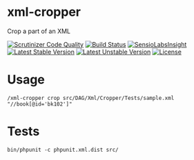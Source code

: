 xml-cropper
===========

Crop a part of an XML

[![Scrutinizer Code Quality](https://scrutinizer-ci.com/g/dag-io/xml-cropper/badges/quality-score.png?b=master)](https://scrutinizer-ci.com/g/dag-io/xml-cropper/?branch=master)
[![Build Status](https://travis-ci.org/dag-io/xml-cropper.svg?branch=master)](https://travis-ci.org/dag-io/xml-cropper)
[![SensioLabsInsight](https://insight.sensiolabs.com/projects/7a68f57e-574e-4834-952f-a2dba7256622/mini.png)](https://insight.sensiolabs.com/projects/7a68f57e-574e-4834-952f-a2dba7256622)
[![Latest Stable Version](https://poser.pugx.org/dag-io/xml-cropper/v/stable.svg)](https://packagist.org/packages/dag-io/xml-cropper)
[![Latest Unstable Version](https://poser.pugx.org/dag-io/xml-cropper/v/unstable.svg)](https://packagist.org/packages/dag-io/xml-cropper)
[![License](https://poser.pugx.org/dag-io/xml-cropper/license.svg)](https://packagist.org/packages/dag-io/xml-cropper)

# Usage

```
/xml-cropper crop src/DAG/Xml/Cropper/Tests/sample.xml "//book[@id='bk102']"
```

# Tests

```
bin/phpunit -c phpunit.xml.dist src/
```
